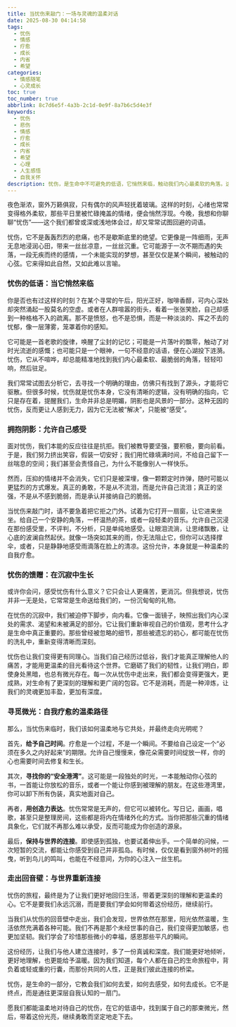 ```yaml
---
title: 当忧伤来敲门：一场与灵魂的温柔对话
date: 2025-08-30 04:14:58
tags:
  - 忧伤
  - 情感
  - 疗愈
  - 成长
  - 内省
  - 希望
categories:
  - 情感随笔
  - 心灵成长
toc: true
toc_number: true
abbrlink: 8c7d6e5f-4a3b-2c1d-0e9f-8a7b6c5d4e3f
keywords:
  - 忧伤
  - 悲伤
  - 情感
  - 疗愈
  - 成长
  - 内省
  - 希望
  - 心理
  - 人生感悟
  - 自我关怀
description: 忧伤，是生命中不可避免的低语，它悄然来临，触动我们内心最柔软的角落。这篇文章将带你走进忧伤的深处，不是为了沉溺，而是为了理解、接纳，并最终在它的沉寂中找到成长的力量。让我们一起，温柔地拥抱这份情感，在阴影中寻觅微光，与灵魂进行一场真挚的对话，最终走向治愈与希望。
---
```


夜色渐浓，窗外万籁俱寂，只有偶尔的风声轻抚着玻璃。这样的时刻，心绪也常常变得格外柔软，那些平日里被忙碌掩盖的情绪，便会悄然浮现。今晚，我想和你聊聊“忧伤”——这个我们都曾或深或浅地体会过，却又常常试图回避的词语。

忧伤，它不是轰轰烈烈的悲痛，也不是歇斯底里的绝望。它更像是一阵细雨，无声无息地浸润心田，带来一丝丝凉意，一丝丝沉重。它可能源于一次不期而遇的失落，一段无疾而终的感情，一个未能实现的梦想，甚至仅仅是某个瞬间，被触动的心弦。它来得如此自然，又如此难以言喻。

### 忧伤的低语：当它悄然来临

你是否也有过这样的时刻？在某个寻常的午后，阳光正好，咖啡香醇，可内心深处却突然涌起一股莫名的空虚。或者在人群喧嚣的街头，看着一张张笑脸，自己却感到一种格格不入的疏离。那不是愤怒，也不是恐惧，而是一种淡淡的、挥之不去的忧郁，像一层薄雾，笼罩着你的感知。

它可能是一首老歌的旋律，唤醒了尘封的记忆；可能是一片落叶的飘零，触动了对时光流逝的感慨；也可能只是一个眼神，一句不经意的话语，便在心湖投下涟漪。忧伤，它从不喧哗，却总能精准地找到我们内心最柔软、最脆弱的角落，轻轻叩响，然后驻足。

我们常常试图去分析它，去寻找一个明确的理由，仿佛只有找到了源头，才能将它驱散。但很多时候，忧伤就是忧伤本身，它没有清晰的逻辑，没有明确的指向，它只是存在着，提醒我们，生命并非总是明媚，阴影也是风景的一部分。这种无因的忧伤，反而更让人感到无力，因为它无法被“解决”，只能被“感受”。

### 拥抱阴影：允许自己感受

面对忧伤，我们本能的反应往往是抗拒。我们被教导要坚强，要积极，要向前看。于是，我们努力挤出笑容，假装一切安好；我们用忙碌填满时间，不给自己留下一丝喘息的空间；我们甚至会责怪自己，为什么不能像别人一样快乐。

然而，压抑的情绪并不会消失，它们只是被深埋，像一颗颗定时炸弹，随时可能以更猛烈的方式爆发。真正的勇敢，不是从不流泪，而是允许自己流泪；真正的坚强，不是从不感到脆弱，而是承认并接纳自己的脆弱。

当忧伤来敲门时，请不要急着把它拒之门外。试着为它打开一扇窗，让它进来坐坐。给自己一个安静的角落，一杯温热的茶，或者一段轻柔的音乐。允许自己沉浸在那份感受里，不评判，不分析，只是单纯地感受。让眼泪流淌，让思绪飘散，让心底的波澜自然起伏。就像一场突如其来的雨，你无法阻止它，但你可以选择撑伞，或者，只是静静地感受雨滴落在脸上的清凉。这份允许，本身就是一种温柔的自我疗愈。

### 忧伤的馈赠：在沉寂中生长

或许你会问，感受忧伤有什么意义？它只会让人更痛苦，更消沉。但我想说，忧伤并非一无是处，它常常是生命送给我们的，一份沉甸甸的礼物。

在忧伤的沉寂中，我们被迫停下脚步，向内看。它像一面镜子，映照出我们内心深处的需求、渴望和未被满足的部分。它让我们重新审视自己的价值观，思考什么才是生命中真正重要的。那些曾经被忽略的细节，那些被遗忘的初心，都可能在忧伤的洗礼中，重新变得清晰而深刻。

忧伤也让我们变得更有同理心。当我们自己经历过低谷，我们才能真正理解他人的痛苦，才能用更温柔的目光看待这个世界。它磨砺了我们的韧性，让我们明白，即使身处黑暗，也总有微光存在。每一次从忧伤中走出来，我们都会变得更强大，更成熟，对生命有了更深刻的理解和更广阔的包容。它不是消耗，而是一种淬炼，让我们的灵魂更加丰盈，更加有深度。

### 寻觅微光：自我疗愈的温柔路径

那么，当忧伤来临时，我们该如何温柔地与它共处，并最终走向光明呢？

首先，**给予自己时间**。疗愈是一个过程，不是一个瞬间。不要给自己设定一个“必须在多久之内好起来”的期限。允许自己慢慢来，像花朵需要时间绽放一样，你的心也需要时间去修复和生长。

其次，**寻找你的“安全港湾”**。这可能是一段独处的时光，一本能触动你心弦的书，一首能让你放松的音乐，或者一个能让你感到被理解的朋友。在这些港湾里，你可以卸下所有伪装，真实地面对自己。

再者，**用创造力表达**。忧伤常常是无声的，但它可以被转化。写日记，画画，唱歌，甚至只是整理房间，这些都是将内在情绪外化的方式。当你把那些沉重的情绪具象化，它们就不再那么难以承受，反而可能成为你创造的源泉。

最后，**保持与世界的连接**。即使感到孤独，也要试着伸出手。一个简单的问候，一次短暂的交流，都能让你感受到自己并非孤岛。有时候，仅仅是看到窗外树叶的摇曳，听到鸟儿的鸣叫，也能在不经意间，为你的心注入一丝生机。

### 走出回音壁：与世界重新连接

忧伤的旅程，最终是为了让我们更好地回归生活，带着更深刻的理解和更温柔的心。它不是要我们永远沉溺，而是要我们学会如何带着这份经历，继续前行。

当我们从忧伤的回音壁中走出，我们会发现，世界依然在那里，阳光依然温暖，生活依然充满着各种可能。我们不再是那个未经世事的自己，我们变得更加敏感，也更加坚韧。我们学会了珍惜那些微小的幸福，感恩那些平凡的瞬间。

这份经历，让我们与他人建立连接时，多了一份真诚和深度。我们能更好地倾听，更好地理解，也更能给予温暖。因为我们知道，每个人都在自己的生命旅程中，背负着或轻或重的行囊，而那份共同的人性，正是我们彼此连接的桥梁。

忧伤，是生命的一部分，它教会我们如何去爱，如何去感受，如何去成长。它不是终点，而是通往更深层自我认知的一扇门。

愿我们都能温柔地对待自己的忧伤，在它的低语中，找到属于自己的那束微光，然后，带着这份光亮，继续勇敢而坚定地走下去。